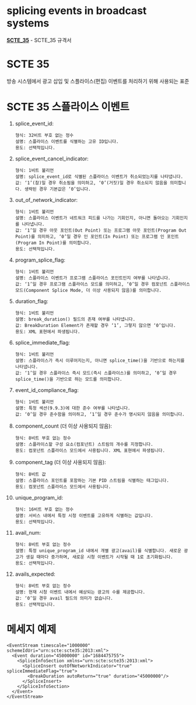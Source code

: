 # splicing events in broadcast systems
 [**SCTE_35**](./ANSI-SCTE_35_2023r1.pdf) - SCTE_35 규격서

SCTE 35
=====
방송 시스템에서 광고 삽입 및 스플라이스(편집) 이벤트를 처리하기 위해 사용되는 표준
   
SCTE 35 스플라이스 이벤트
=====
1. splice_event_id:
      ```
      형식: 32비트 부호 없는 정수
      설명: 스플라이스 이벤트를 식별하는 고유 ID입니다.
      용도: 선택적입니다.
      ```

1. splice_event_cancel_indicator:
      ```
      형식: 1비트 불리언
      설명: splice_event_id로 식별된 스플라이스 이벤트가 취소되었는지를 나타냅니다.
      값: ‘1’(참)일 경우 취소됨을 의미하고, ‘0’(거짓)일 경우 취소되지 않음을 의미합니다. 생략된 경우 기본값은 ‘0’입니다.
      ```

1. out_of_network_indicator:
      ``` 
      형식: 1비트 불리언
      설명: 스플라이스 이벤트가 네트워크 피드를 나가는 기회인지, 아니면 돌아오는 기회인지를 나타냅니다.
      값: ‘1’일 경우 아웃 포인트(Out Point) 또는 프로그램 아웃 포인트(Program Out Point)를 의미하고, ‘0’일 경우 인 포인트(In Point) 또는 프로그램 인 포인트(Program In Point)를 의미합니다.
      용도: 선택적입니다.
      ```

1. program_splice_flag:
      ```
      형식: 1비트 불리언
      설명: 스플라이스 이벤트가 프로그램 스플라이스 포인트인지 여부를 나타냅니다.
      값: ‘1’일 경우 프로그램 스플라이스 모드를 의미하고, ‘0’일 경우 컴포넌트 스플라이스 모드(Component Splice Mode, 더 이상 사용되지 않음)를 의미합니다.
      ```

1. duration_flag:
      ```
      형식: 1비트 불리언
      설명: break_duration() 필드의 존재 여부를 나타냅니다.
      값: BreakDuration Element가 존재할 경우 ‘1’, 그렇지 않으면 ‘0’입니다.
      용도: XML 표현에서 파생됩니다.
      ```

1. splice_immediate_flag:
      ```
      형식: 1비트 불리언
      설명: 스플라이스가 즉시 이루어지는지, 아니면 splice_time()을 기반으로 하는지를 나타냅니다.
      값: ‘1’일 경우 스플라이스 즉시 모드(즉시 스플라이스)를 의미하고, ‘0’일 경우 splice_time()을 기반으로 하는 모드를 의미합니다.
      ```

1. event_id_compliance_flag:
      ```
      형식: 1비트 불리언
      설명: 특정 섹션(9.9.3)에 대한 준수 여부를 나타냅니다.
      값: ‘0’일 경우 준수함을 의미하고, ‘1’일 경우 준수가 명시되지 않음을 의미합니다.
      ```

 1. component_count (더 이상 사용되지 않음):
      ```
      형식: 8비트 부호 없는 정수
      설명: 스플라이스할 구성 요소(컴포넌트) 스트림의 개수를 지정합니다.
      용도: 컴포넌트 스플라이스 모드에서 사용됩니다. XML 표현에서 파생됩니다.
      ```

 1. component_tag (더 이상 사용되지 않음):
      ```
      형식: 8비트 값
      설명: 스플라이스 포인트를 포함하는 기본 PID 스트림을 식별하는 태그입니다.
      용도: 컴포넌트 스플라이스 모드에서 사용됩니다.
      ```

 1. unique_program_id:
      ```
      형식: 16비트 부호 없는 정수
      설명: 서비스 내에서 특정 시청 이벤트를 고유하게 식별하는 값입니다.
      용도: 선택적입니다.
      ```

 1. avail_num:
      ```
      형식: 8비트 부호 없는 정수
      설명: 특정 unique_program_id 내에서 개별 광고(avail)를 식별합니다. 새로운 광고가 생길 때마다 증가하며, 새로운 시청 이벤트가 시작될 때 1로 초기화됩니다.
      용도: 선택적입니다.
      ```

  1. avails_expected:
      ```
      형식: 8비트 부호 없는 정수
      설명: 현재 시청 이벤트 내에서 예상되는 광고의 수를 제공합니다.
      값: ‘0’일 경우 avail 필드의 의미가 없습니다.
      용도: 선택적입니다.
      ```

메세지 예제
=====

```
<EventStream timescale="1000000" schemeIdUri="urn:scte:scte35:2013:xml">
  <Event duration="45000000" id="1684475755">
    <SpliceInfoSection xmlns="urn:scte:scte35:2013:xml">
      <SpliceInsert outOfNetworkIndicator="true" spliceImmediateFlag="true">
        <BreakDuration autoReturn="true" duration="45000000"/>
      </SpliceInsert>
    </SpliceInfoSection>
  </Event>
</EventStream>
```
